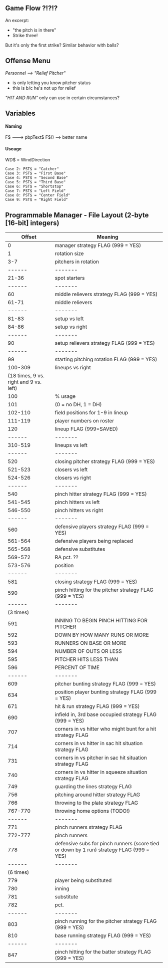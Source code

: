 
## Game Flow ?!?!? ##

An excerpt:
- "the pitch is in there"
- Strike three!

But it's only the first strike?
Similar behavior with balls?


## Offense Menu ##

*Personnel --> "Relief Pitcher"*
- is only letting you know pitcher status
- this is b/c he's not up for relief

*"HIT AND RUN"*
only can use in certain circumstances?


## Variables ##

#### Naming ####

F$ ---> pbpText$
F$() --> better name


#### Useage ####

WD$ = WindDirection

    Case 2: PST$ = "Catcher"
    Case 3: PST$ = "First Base"
    Case 4: PST$ = "Second Base"
    Case 5: PST$ = "Third Base"
    Case 6: PST$ = "Shortstop"
    Case 7: PST$ = "Left Field"
    Case 8: PST$ = "Center Field"
    Case 9: PST$ = "Right Field"

## Programmable Manager - File Layout (2-byte [16-bit] integers)

| Offset | Meaning |
| ------ | ------- |
| 0      | manager strategy FLAG (999 = YES) |
| 1      | rotation size |
| 3-7    | pitchers in rotation |
| ------ | ------- |
| 21-36 | spot starters |
| ------ | ------- |
| 60    | middle relievers strategy FLAG (999 = YES) |
| 61-71 | middle relievers |
| ------ | ------- |
| 81-83 | setup vs left |
| 84-86 | setup vs right |
| ------ | ------- |
| 90    | setup relievers strategy FLAG (999 = YES) |
| ------ | ------- |
| 99    | starting pitching rotation FLAG (999 = YES) |
| 100-309 | lineups vs right |
| (18 times, 9 vs. right and 9 vs. left)
| 100   | % usage |
| 101   | (0 = no DH, 1 = DH) |
| 102-110 | field positions for 1-9 in lineup |
| 111-119 | player numbers on roster |
| 120   | lineup FLAG (999=SAVED) |
| ------ | ------- |
| 310-519 | lineups vs left |
| ------ | ------- |
| 520   | closing pitcher strategy FLAG (999 = YES) |
| 521-523 | closers vs left |
| 524-526 | closers vs right |
| ------ | ------- |
| 540   | pinch hitter strategy FLAG (999 = YES) |
| 541-545 | pinch hitters vs left |
| 546-550 | pinch hitters vs right |
| ------ | ------- |
| 560   | defensive players strategy FLAG (999 = YES) |
| 561-564 | defensive players being replaced |
| 565-568 | defensive substitutes |
| 569-572 | RA pct. ?? |
| 573-576 | position |
| ------ | ------- |
| 581   | closing strategy FLAG (999 = YES) |
| 590   | pinch hitting for the pitcher strategy FLAG (999 = YES) |
| ------ | ------- |
| (3 times) |
| 591   | INNING TO BEGIN PINCH HITTING FOR PITCHER |
| 592   | DOWN BY HOW MANY RUNS OR MORE |
| 593   | RUNNERS ON BASE OR MORE |
| 594   | NUMBER OF OUTS OR LESS |
| 595   | PITCHER HITS LESS THAN |
| 596   | PERCENT OF TIME |
| ------ | ------- |
| 609   | pitcher bunting strategy FLAG (999 = YES) |
| 634   | position player bunting strategy FLAG (999 = YES) |
| 671   | hit & run strategy FLAG (999 = YES) |
| 690   | infield in, 3rd base occupied strategy FLAG (999 = YES) |
| 707   | corners in vs hitter who might bunt for a hit strategy FLAG |
| 714   | corners in vs hitter in sac hit situation strategy FLAG |
| 731   | corners in vs pitcher in sac hit situation strategy FLAG |
| 740   | corners in vs hitter in squeeze situation strategy FLAG |
| 749   | guarding the lines strategy FLAG |
| 756   | pitching around hitter strategy FLAG |
| 766   | throwing to the plate strategy FLAG |
| 767-770 | throwing home options (TODO!) |
| ------ | ------- |
| 771   | pinch runners strategy FLAG |
| 772-777 | pinch runners |
| 778   | defensive subs for pinch runners (score tied or down by 1 run) strategy FLAG (999 = YES) |
| ------ | ------- |
| (6 times)
| 779   | player being substituted |
| 780   | inning |
| 781   | substitute |
| 782   | pct. |
| ------ | ------- |
| 803   | pinch running for the pitcher strategy FLAG (999 = YES) |
| 810   | base running strategy FLAG (999 = YES) |
| ------ | ------- |
| 847   | pinch hitting for the batter strategy FLAG (999 = YES) |